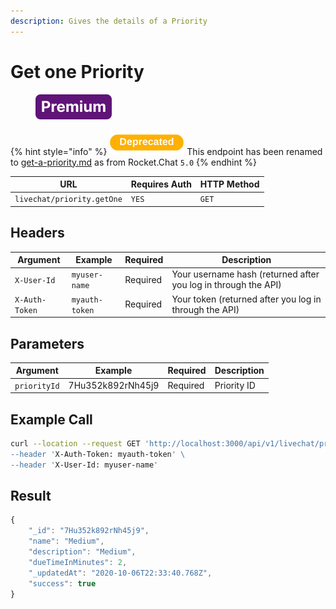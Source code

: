 ```yaml
---
description: Gives the details of a Priority
---
```


# Get one Priority

<figure><img src="../../../../../../../../.gitbook/assets/Premium.svg" alt=""><figcaption></figcaption></figure>

{% hint style="info" %}
![](../../../../../../../../.gitbook/assets/Deprecated.png) This endpoint has been renamed to [get-a-priority.md](get-a-priority.md "mention") as from Rocket.Chat `5.0`
{% endhint %}

| URL                        | Requires Auth | HTTP Method |
| -------------------------- | ------------- | ----------- |
| `livechat/priority.getOne` | `YES`         | `GET`       |

## Headers

| Argument       | Example        | Required | Description                                                    |
| -------------- | -------------- | -------- | -------------------------------------------------------------- |
| `X-User-Id`    | `myuser-name`  | Required | Your username hash (returned after you log in through the API) |
| `X-Auth-Token` | `myauth-token` | Required | Your token (returned after you log in through the API)         |

## Parameters

| Argument     | Example           | Required | Description |
| ------------ | ----------------- | -------- | ----------- |
| `priorityId` | 7Hu352k892rNh45j9 | Required | Priority ID |

## Example Call

```bash
curl --location --request GET 'http://localhost:3000/api/v1/livechat/priorities.getOne?priorityId=7Hu352k892rNh45j9/
--header 'X-Auth-Token: myauth-token' \
--header 'X-User-Id: myuser-name'
```

## Result

```javascript
{
    "_id": "7Hu352k892rNh45j9",
    "name": "Medium",
    "description": "Medium",
    "dueTimeInMinutes": 2,
    "_updatedAt": "2020-10-06T22:33:40.768Z",
    "success": true
}
```
